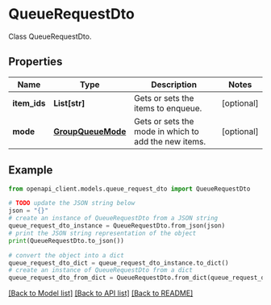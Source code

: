 # QueueRequestDto

Class QueueRequestDto.

## Properties

Name | Type | Description | Notes
------------ | ------------- | ------------- | -------------
**item_ids** | **List[str]** | Gets or sets the items to enqueue. | [optional] 
**mode** | [**GroupQueueMode**](GroupQueueMode.md) | Gets or sets the mode in which to add the new items. | [optional] 

## Example

```python
from openapi_client.models.queue_request_dto import QueueRequestDto

# TODO update the JSON string below
json = "{}"
# create an instance of QueueRequestDto from a JSON string
queue_request_dto_instance = QueueRequestDto.from_json(json)
# print the JSON string representation of the object
print(QueueRequestDto.to_json())

# convert the object into a dict
queue_request_dto_dict = queue_request_dto_instance.to_dict()
# create an instance of QueueRequestDto from a dict
queue_request_dto_from_dict = QueueRequestDto.from_dict(queue_request_dto_dict)
```
[[Back to Model list]](../README.md#documentation-for-models) [[Back to API list]](../README.md#documentation-for-api-endpoints) [[Back to README]](../README.md)


